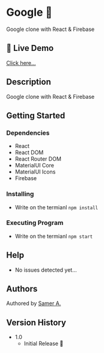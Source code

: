 # Google 🚀

Google clone with React & Firebase

## 🔴 Live Demo

[Click here...](https://samer-gooogle.firebaseapp.com/)

## Description

Google clone with React & Firebase

## Getting Started

### Dependencies

- React
- React DOM
- React Router DOM
- MaterialUI Core
- MaterialUI Icons
- Firebase

### Installing

- Write on the termianl `npm install`

### Executing Program

- Write on the termianl `npm start`

## Help

- No issues detected yet...

## Authors

Authored by [Samer A.](https://cleversamer.web.app/)

## Version History

- 1.0
  - Initial Release 🚀
